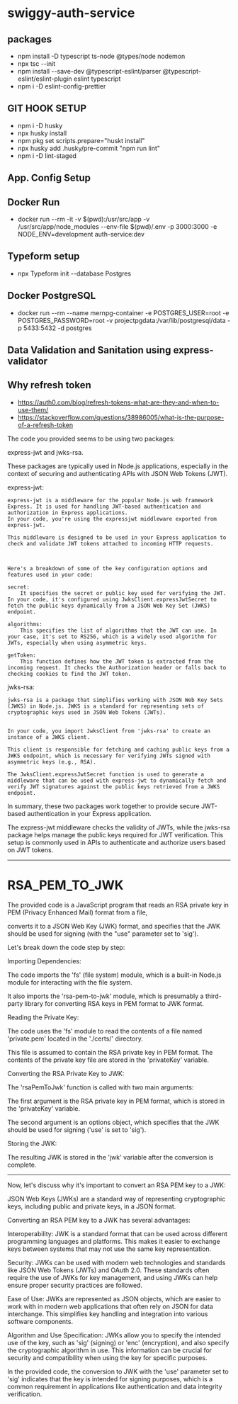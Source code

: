 # swiggy-auth-service

## packages

- npm install -D typescript ts-node @types/node nodemon
- npx tsc --init
- npm install --save-dev @typescript-eslint/parser @typescript-eslint/eslint-plugin eslint typescript
- npm i -D eslint-config-prettier

## GIT HOOK SETUP

- npm i -D husky
- npx husky install
- npm pkg set scripts.prepare="huskt install"
- npx husky add .husky/pre-commit "npm run lint"
- npm i -D lint-staged

## App. Config Setup

## Docker Run

- docker run --rm -it -v $(pwd):/usr/src/app -v /usr/src/app/node_modules --env-file $(pwd)/.env -p 3000:3000 -e NODE_ENV=development auth-service:dev

## Typeform setup

- npx Typeform init --database Postgres

## Docker PostgreSQL

- docker run --rm --name mernpg-container -e POSTGRES_USER=root -e POSTGRES_PASSWORD=root -v projectpgdata:/var/lib/postgresql/data -p 5433:5432 -d postgres

## Data Validation and Sanitation using express-validator

## Why refresh token

- https://auth0.com/blog/refresh-tokens-what-are-they-and-when-to-use-them/
- https://stackoverflow.com/questions/38986005/what-is-the-purpose-of-a-refresh-token

The code you provided seems to be using two packages: 

express-jwt and jwks-rsa. 

These packages are typically used in Node.js applications, especially in the context of securing and authenticating APIs with JSON Web Tokens (JWT).

express-jwt:

    express-jwt is a middleware for the popular Node.js web framework Express. It is used for handling JWT-based authentication and authorization in Express applications.
    In your code, you're using the expressjwt middleware exported from express-jwt.

    This middleware is designed to be used in your Express application to check and validate JWT tokens attached to incoming HTTP requests.



    Here's a breakdown of some of the key configuration options and features used in your code:

    secret:
        It specifies the secret or public key used for verifying the JWT. In your code, it's configured using JwksClient.expressJwtSecret to fetch the public keys dynamically from a JSON Web Key Set (JWKS) endpoint.

    algorithms:
        This specifies the list of algorithms that the JWT can use. In your case, it's set to RS256, which is a widely used algorithm for JWTs, especially when using asymmetric keys.

    getToken:
        This function defines how the JWT token is extracted from the incoming request. It checks the Authorization header or falls back to checking cookies to find the JWT token.

jwks-rsa:

    jwks-rsa is a package that simplifies working with JSON Web Key Sets (JWKS) in Node.js. JWKS is a standard for representing sets of cryptographic keys used in JSON Web Tokens (JWTs).


    In your code, you import JwksClient from 'jwks-rsa' to create an instance of a JWKS client.

    This client is responsible for fetching and caching public keys from a JWKS endpoint, which is necessary for verifying JWTs signed with asymmetric keys (e.g., RSA).

    The JwksClient.expressJwtSecret function is used to generate a middleware that can be used with express-jwt to dynamically fetch and verify JWT signatures against the public keys retrieved from a JWKS endpoint.

In summary, these two packages work together to provide secure JWT-based authentication in your Express application.

The express-jwt middleware checks the validity of JWTs, while the jwks-rsa package helps manage the public keys required for JWT verification.
This setup is commonly used in APIs to authenticate and authorize users based on JWT tokens.






--------------------------------------------------------------------------------------------

# RSA_PEM_TO_JWK

The provided code is a JavaScript program that reads an RSA private key in PEM (Privacy Enhanced Mail) format from a file, 

converts it to a JSON Web Key (JWK) format, and specifies that the JWK should be used for signing (with the "use" parameter set to 'sig'). 


Let's break down the code step by step:

Importing Dependencies:

The code imports the 'fs' (file system) module, which is a built-in Node.js module for interacting with the file system.

It also imports the 'rsa-pem-to-jwk' module, which is presumably a third-party library for converting RSA keys in PEM format to JWK format.


Reading the Private Key:

The code uses the 'fs' module to read the contents of a file named 'private.pem' located in the './certs/' directory. 

This file is assumed to contain the RSA private key in PEM format.
The contents of the private key file are stored in the 'privateKey' variable.


Converting the RSA Private Key to JWK:

The 'rsaPemToJwk' function is called with two main arguments:

The first argument is the RSA private key in PEM format, which is stored in the 'privateKey' variable.

The second argument is an options object, which specifies that the JWK should be used for signing ('use' is set to 'sig').


Storing the JWK:

The resulting JWK is stored in the 'jwk' variable after the conversion is complete.


--------------------------------------------------------------------------------------------



Now, let's discuss why it's important to convert an RSA PEM key to a JWK:

JSON Web Keys (JWKs) are a standard way of representing cryptographic keys, including public and private keys, in a JSON format. 


Converting an RSA PEM key to a JWK has several advantages:

Interoperability: 
    JWK is a standard format that can be used across different programming languages and platforms. 
    This makes it easier to exchange keys between systems that may not use the same key representation.


Security: 
    JWKs can be used with modern web technologies and standards like JSON Web Tokens (JWTs) and OAuth 2.0. 
    These standards often require the use of JWKs for key management, and using JWKs can help ensure proper security practices are followed.


Ease of Use: 
    JWKs are represented as JSON objects, which are easier to work with in modern web applications that often rely on JSON for data interchange.
     This simplifies key handling and integration into various software components.


Algorithm and Use Specification: 
    JWKs allow you to specify the intended use of the key, such as 'sig' (signing) or 'enc' (encryption), and also specify the cryptographic algorithm in use. 
    This information can be crucial for security and compatibility when using the key for specific purposes.

In the provided code, the conversion to JWK with the 'use' parameter set to 'sig' indicates that the key is intended for signing purposes, which is a common requirement in applications like authentication and data integrity verification.